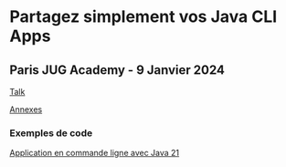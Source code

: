 # Partagez simplement vos Java CLI Apps

## Paris JUG Academy - 9 Janvier 2024

[Talk](https://java-cli-apps.github.io/)

[Annexes](https://java-cli-apps.github.io/Annexes.html)

### Exemples de code

[Application en commande ligne avec Java 21](exemples/generate-data/README.md)
